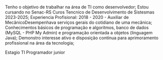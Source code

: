 Tenho o objetivo de trabalhar na área de TI como desenvolvedor; 
Estou cursando no Senac-RS Curos Tencnico de Desenvolvimento de Sistesmas 2023-2025;
Experiencia Profisional: 2018 - 2020 - Auxiliar de MecânicoDesempenhava serviços gerais do cotidiano de uma mecânica;
Conhecimentos básicos de programação e algoritmos, banco de dados (MySQL - PHP My Admin) e programação orientada a objetos (linguagem Java);
Demonstro interesse ativo e disposição contínua para aprimoramento profissional na área da tecnologia;


Estagio
TI 
Programador junior

 
